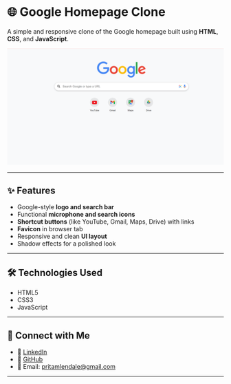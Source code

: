 # 🌐 Google Homepage Clone

A simple and responsive clone of the Google homepage built using **HTML**, **CSS**, and **JavaScript**.

![Google Homepage Clone Screenshot](Screenshot%202025-07-23%20123625.png)

---

## ✨ Features

- Google-style **logo and search bar**
- Functional **microphone and search icons**
- **Shortcut buttons** (like YouTube, Gmail, Maps, Drive) with links
- **Favicon** in browser tab
- Responsive and clean **UI layout**
- Shadow effects for a polished look

---

## 🛠️ Technologies Used

- HTML5  
- CSS3  
- JavaScript

---

## 🤝 Connect with Me

- 🔗 [LinkedIn](https://www.linkedin.com/in/pritam-lendale-398172353?utm_source=share&utm_campaign=share_via&utm_content=profile&utm_medium=android_app)  
- 🐙 [GitHub](https://github.com/PL7822?tab=repositories)  
- 📧 Email: [pritamlendale@gmail.com](mailto:pritamlendale@gmail.com)

---



